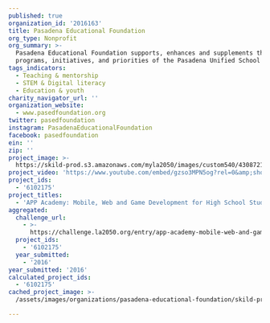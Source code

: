 ```yaml
---
published: true
organization_id: '2016163'
title: Pasadena Educational Foundation
org_type: Nonprofit
org_summary: >-
  Pasadena Educational Foundation supports, enhances and supplements the
  programs, initiatives, and priorities of the Pasadena Unified School District.
tags_indicators:
  - Teaching & mentorship
  - STEM & Digital literacy
  - Education & youth
charity_navigator_url: ''
organization_website:
  - www.pasedfoundation.org
twitter: pasedfoundation
instagram: PasadenaEducationalFoundation
facebook: pasedfoundation
ein: ''
zip: ''
project_image: >-
  https://skild-prod.s3.amazonaws.com/myla2050/images/custom540/4308721265741-team91.jpg
project_video: 'https://www.youtube.com/embed/gzso3MPN5og?rel=0&amp;showinfo=0'
project_ids:
  - '6102175'
project_titles:
  - 'APP Academy: Mobile, Web and Game Development for High School Students'
aggregated:
  challenge_url:
    - >-
      https://challenge.la2050.org/entry/app-academy-mobile-web-and-game-development-for-high-school-students
  project_ids:
    - '6102175'
  year_submitted:
    - '2016'
year_submitted: '2016'
calculated_project_ids:
  - '6102175'
cached_project_image: >-
  /assets/images/organizations/pasadena-educational-foundation/skild-prod.s3.amazonaws.com/myla2050/images/custom540/4308721265741-team91.jpg

---
```

